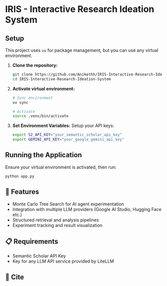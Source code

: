 # IRIS - Interactive Research Ideation System

## Setup

This project uses ```uv``` for package management, but you can use any virtual environment.

1.  **Clone the repository:**
    ```bash
    git clone https://github.com/Anikethh/IRIS-Interactive-Research-Ideation-System.git
    cd IRIS-Interactive-Research-Ideation-System
    ```

2.  **Activate virtual environment:**
    ```bash
    # Sync environment
    uv sync

    # Activate
    source .venv/bin/activate 
    ```

3.  **Set Environment Variables:**
    Setup your API keys:
    ```bash
    export S2_API_KEY="your_semantic_scholar_api_key" 
    export GEMINI_API_KEY="your_google_gemini_api_key" 
    ```

## Running the Application

Ensure your virtual environment is activated, then run:

```bash
python app.py
```

## 🚀 Features

- Monte Carlo Tree Search for AI agent experimentation
- Integration with multiple LLM providers (Google AI Studio, Hugging Face etc.)
- Structured retrieval and analysis pipelines
- Experiment tracking and result visualization

## 📋 Requirements

- Semantic Scholar API Key
- Key for any LLM API service provided by LiteLLM

## 📧 Cite